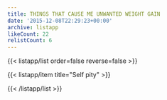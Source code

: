 ```yaml
---
title: THINGS THAT CAUSE ME UNWANTED WEIGHT GAIN
date: '2015-12-08T22:29:23+00:00'
archive: listapp
likeCount: 22
relistCount: 6
---
```


{{< listapp/list order=false reverse=false >}}

   {{< listapp/item title="Self pity" >}}

{{< /listapp/list >}}

